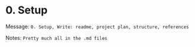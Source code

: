# 0. Setup #
Message:  `0. Setup, Write: readme, project plan, structure, references`

Notes: `Pretty much all in the .md files`
